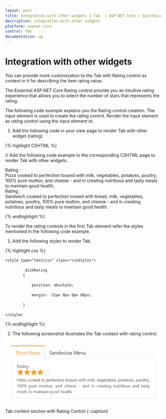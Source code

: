 ```yaml
---
layout: post
title: Integration with other widgets | Tab  | ASP.NET Core | Syncfusion
description: integration with other widgets
platform: aspnet-core
control: Tab 
documentation: ug
---
```


# Integration with other widgets

You can provide more customization to the Tab with Rating control as content in it for describing the item rating value.

The Essential ASP.NET Core Rating control provide you an intuitive rating experience that allows you to select the number of stars that represents the rating.

The following code example explains you the Rating control creation. The input element is used to create the rating control. Render the input element as rating control using the input element id. 

1. Add the following code in your view page to render Tab with other widget (rating).

{% highlight CSHTML %}

// Add the following code example to the corresponding CSHTML page to render Tab with other widgets.

<div style="width: 500px">

<ej-tab id="dishRating">
	<e-tab-items>
		<e-tab-item id="Pizza" text="Pizza Menu">
			<e-content-template>
				<div>
					Rating :
				</div>
				<div>
					<ej-rating id="gradenPizza" read-only="true" value="4" />
				</div>
				<div>
					Pizza cooked to perfection tossed with milk, vegetables, potatoes, poultry, 100% pure mutton, and cheese - and in creating nutritious and tasty meals to maintain good health.
				</div>
			</e-content-template>
		</e-tab-item>
		<e-tab-item id="Sandwizza" text="Sandwizza Menu ">
			<e-content-template>
				<div>
					Rating :
				</div>
				<div>
					<ej-rating id="Sandwich" read-only="true" value="4" />
				</div>
				<div>
					Sandwich cooked to perfection tossed with bread, milk, vegetables, potatoes, poultry, 100% pure mutton, and cheese - and in creating nutritious and tasty meals to maintain good health.
				</div>
			</e-content-template>
		</e-tab-item>
	</e-tab-items>
</ej-tab>

</div>

{% endhighlight %}

To render the rating controls in the first Tab element refer the styles mentioned in the following code example. 

1. Add the following styles to render Tab.

{% highlight css %}

	<style type="text/css" class="cssStyles">

			.dishRating 
			{

				position: absolute;

				margin: -31px 0px 0px 80px;

			}       

	</style>

{% endhighlight %}

2. The following screenshot illustrates the Tab content with rating control. 

![](Integration-with-other-widgets_images/Integration-with-other-widgets_img1.png)

Tab content section with Rating Control
{:.caption}